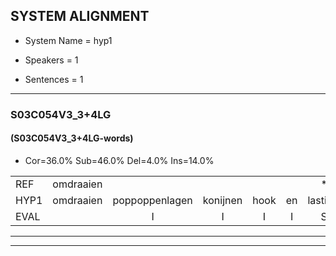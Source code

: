 
## SYSTEM ALIGNMENT

- System Name = hyp1

- Speakers = 1

- Sentences = 1

---

### S03C054V3_3+4LG

#### (S03C054V3_3+4LG-words)

- Cor=36.0%	Sub=46.0%	Del=4.0%	Ins=14.0%

|  |  |  |  |  |  |  |  |  |  |  |  |  |  |  |  |  |  |  |  |  |  |  |  |  |  |  |  |  |  |  |  |  |  |  |  |  |  |  |  |  |  |  |  |  |  |  |  |  |  |  |
|:--- |:---:|:---:|:---:|:---:|:---:|:---:|:---:|:---:|:---:|:---:|:---:|:---:|:---:|:---:|:---:|:---:|:---:|:---:|:---:|:---:|:---:|:---:|:---:|:---:|:---:|:---:|:---:|:---:|:---:|:---:|:---:|:---:|:---:|:---:|:---:|:---:|:---:|:---:|:---:|:---:|:---:|:---:|:---:|:---:|:---:|:---:|:---:|:---:|:---:|:---:|
| REF | omdraaien |  |  |  |  | * | poppenwagen | konijnenhok | elastiekje | ruziemaken | teddybeer | dierentuin | paddenstoelen | verstoppertje | wasmachine | fototoestel | toiletpapier | vrachtwagen | buurmannen | vogelkooi | olifant | schommelen | iedereen | * | schoenenwinkel | knutselen | ophangen |  | verjaardag | sprookjesboek | tandenborstel | * | lucifer | slaapkamer | achterdeur | ziekenhuis | nieuwsgierig | afblijven | kabouter |  |  | washandje | sneeuwwitje | goeiendag | vakantie | limonade | autorijden | eindelijk | familie | chocolade |
| HYP1 | omdraaien | poppoppenlagen | konijnen | hook | en | lastikje | ruzie | maken | deddi | beer | dierentaam | baldestoelen | verstopperd | je | wasmachine | foto'stoestil | doalitpapier | vrechtwagen | buurmannen | vohelkooi | olifant |  | schonmelen | jiderijen | schonewinschonenwinkel | kenitsillen | ophangen | vera | jaardag | sprookjesboek | tandenborstel |  | lucifer | slaapkamer | achterdeur | ziekenhuis | neesgierig | afblijven | kabouter | wasane | sneeuw | witshe | gooien | deg | vakantie | limonade | autorijden | eindelijk | familie | chocola |
| EVAL |  | I | I | I | I | S | S | S | S | S | S | S | S | S |  | S | S | S |  | S |  | D | S | S | S | S |  | I | S |  |  | D |  |  |  |  | S |  |  | I | I | S | S | S |  |  |  |  |  | S |
---

---
